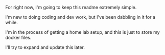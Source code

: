 For right now, I'm going to keep this readme extremely simple.

I'm new to doing coding and dev work, but I've been dabbling in it for a while.

I'm in the process of getting a home lab setup, and this is just to store my docker files.

I'll try to expand and update this later.
